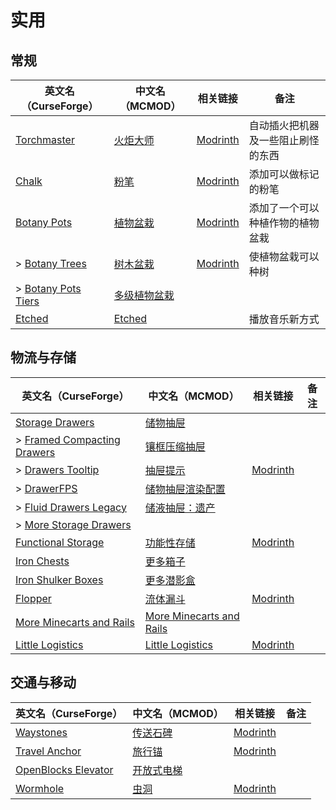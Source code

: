 # 实用

## 常规

| 英文名（CurseForge）                                                                  | 中文名（MCMOD）                                      | 相关链接                                          | 备注                               |
| ------------------------------------------------------------------------------------- | ---------------------------------------------------- | ------------------------------------------------- | ---------------------------------- |
| [Torchmaster](https://www.curseforge.com/minecraft/mc-mods/torchmaster)               | [火炬大师](https://www.mcmod.cn/class/779.html)      | [Modrinth](https://modrinth.com/mod/torchmaster)  | 自动插火把机器及一些阻止刷怪的东西 |
| [Chalk](https://www.curseforge.com/minecraft/mc-mods/chalk)                           | [粉笔](https://www.mcmod.cn/class/4996.html)         | [Modrinth](https://modrinth.com/mod/chalk-mod)    | 添加可以做标记的粉笔               |
| [Botany Pots](https://www.curseforge.com/minecraft/mc-mods/botany-pots)               | [植物盆栽](https://www.mcmod.cn/class/3499.html)     | [Modrinth](https://modrinth.com/mod/botany-pots)  | 添加了一个可以种植作物的植物盆栽   |
| > [Botany Trees](https://www.curseforge.com/minecraft/mc-mods/botany-trees)           | [树木盆栽](https://www.mcmod.cn/class/3491.html)     | [Modrinth](https://modrinth.com/mod/botany-trees) | 使植物盆栽可以种树                 |
| > [Botany Pots Tiers](https://www.curseforge.com/minecraft/mc-mods/botany-pots-tiers) | [多级植物盆栽](https://www.mcmod.cn/class/4708.html) |                                                   |                                    |
| [Etched](https://www.curseforge.com/minecraft/mc-mods/etched)                         | [Etched](https://www.mcmod.cn/class/5735.html)       |                                                   | 播放音乐新方式                     |

## 物流与存储

| 英文名（CurseForge）                                                                                  | 中文名（MCMOD）                                                  | 相关链接                                                | 备注 |
| ----------------------------------------------------------------------------------------------------- | ---------------------------------------------------------------- | ------------------------------------------------------- | ---- |
| [Storage Drawers](https://www.curseforge.com/minecraft/mc-mods/storage-drawers)                       | [储物抽屉](https://www.mcmod.cn/class/408.html)                  |                                                         |      |
| > [Framed Compacting Drawers](https://www.curseforge.com/minecraft/mc-mods/framed-compacting-drawers) | [镶框压缩抽屉](https://www.mcmod.cn/class/3096.html)             |                                                         |      |
| > [Drawers Tooltip](https://www.curseforge.com/minecraft/mc-mods/drawers-tooltip)                     | [抽屉提示](https://www.mcmod.cn/class/3669.html)                 | [Modrinth](https://modrinth.com/mod/drawers-tooltip)    |      |
| > [DrawerFPS](https://www.curseforge.com/minecraft/mc-mods/drawerfps)                                 | [储物抽屉渲染配置](https://www.mcmod.cn/class/3893.html)         |                                                         |      |
| > [Fluid Drawers Legacy](https://www.curseforge.com/minecraft/mc-mods/fluid-drawers-legacy)           | [储液抽屉：遗产](https://www.mcmod.cn/class/6047.html)           |                                                         |      |
| > [More Storage Drawers](https://www.curseforge.com/minecraft/mc-mods/more-storage-drawers)           |                                                                  |                                                         |      |
| [Functional Storage](https://www.curseforge.com/minecraft/mc-mods/functional-storage)                 | [功能性存储](https://www.mcmod.cn/class/5350.html)               | [Modrinth](https://modrinth.com/mod/functional-storage) |      |
| [Iron Chests](https://www.curseforge.com/minecraft/mc-mods/iron-chests)                               | [更多箱子](https://www.mcmod.cn/class/20.html)                   |                                                         |      |
| [Iron Shulker Boxes](https://www.curseforge.com/minecraft/mc-mods/iron-shulker-boxes)                 | [更多潜影盒](https://www.mcmod.cn/class/1974.html)               |                                                         |      |
| [Flopper](https://www.curseforge.com/minecraft/mc-mods/flopper)                                       | [流体漏斗](https://www.mcmod.cn/class/2096.html)                 | [Modrinth](https://modrinth.com/mod/flopper)            |      |
| [More Minecarts and Rails](https://www.curseforge.com/minecraft/mc-mods/more-minecarts)               | [More Minecarts and Rails](https://www.mcmod.cn/class/5645.html) |                                                         |      |
| [Little Logistics](https://www.curseforge.com/minecraft/mc-mods/little-logistics)                     | [Little Logistics](https://www.mcmod.cn/class/6265.html)         | [Modrinth](https://modrinth.com/mod/little-logistics)   |      |

## 交通与移动

| 英文名（CurseForge）                                                                    | 中文名（MCMOD）                                    | 相关链接                                            | 备注 |
| --------------------------------------------------------------------------------------- | -------------------------------------------------- | --------------------------------------------------- | ---- |
| [Waystones](https://www.curseforge.com/minecraft/mc-mods/waystones)                     | [传送石碑](https://www.mcmod.cn/class/1339.html)   | [Modrinth](https://modrinth.com/mod/waystones)      |      |
| [Travel Anchor](https://www.curseforge.com/minecraft/mc-mods/travel-anchors)            | [旅行锚](https://www.mcmod.cn/class/3128.html)     | [Modrinth](https://modrinth.com/mod/travel-anchors) |      |
| [OpenBlocks Elevator](https://www.curseforge.com/minecraft/mc-mods/openblocks-elevator) | [开放式电梯](https://www.mcmod.cn/class/3345.html) |                                                     |      |
| [Wormhole](https://www.curseforge.com/minecraft/mc-mods/wormhole-portals)               | [虫洞](https://www.mcmod.cn/class/8702.html)       | [Modrinth](https://modrinth.com/mod/wormhole)       |      |
